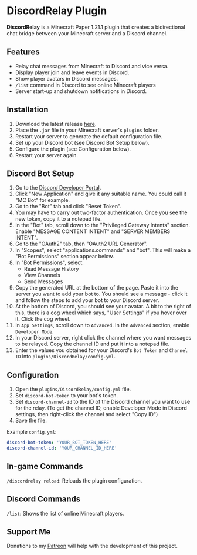 # DiscordRelay Plugin

**DiscordRelay** is a Minecraft Paper 1.21.1 plugin that creates a bidirectional chat bridge between your Minecraft server and a Discord channel.

## Features
- Relay chat messages from Minecraft to Discord and vice versa.
- Display player join and leave events in Discord.
- Show player avatars in Discord messages.
- `/list` command in Discord to see online Minecraft players
- Server start-up and shutdown notifications in Discord.

## Installation
1. Download the latest release [here](https://github.com/Jelly-Pudding/minecraft-discord-relay/releases/latest).
2. Place the `.jar` file in your Minecraft server's `plugins` folder.
3. Restart your server to generate the default configuration file.
4. Set up your Discord bot (see Discord Bot Setup below).
5. Configure the plugin (see Configuration below).
6. Restart your server again.

## Discord Bot Setup
1. Go to the [Discord Developer Portal](https://discord.com/developers/applications).
2. Click "New Application" and give it any suitable name. You could call it "MC Bot" for example.
3. Go to the "Bot" tab and click "Reset Token".
4. You may have to carry out two-factor authentication. Once you see the new token, copy it to a notepad file.
5. In the "Bot" tab, scroll down to the "Privileged Gateway Intents" section. Enable "MESSAGE CONTENT INTENT" and "SERVER MEMBERS INTENT".
6. Go to the "OAuth2" tab, then "OAuth2 URL Generator".
7. In "Scopes", select "applications.commands" and "bot". This will make a "Bot Permissions" section appear below.
8. In "Bot Permissions", select:
   - Read Message History
   - View Channels
   - Send Messages
9. Copy the generated URL at the bottom of the page. Paste it into the server you want to add your bot to. You should see a message - click it and follow the steps to add your bot to your Discord server.
10. At the bottom of Discord, you should see your avatar. A bit to the right of this, there is a cog wheel which says, "User Settings" if you hover over it. Click the cog wheel.
11. In `App Settings`, scroll down to `Advanced`. In the `Advanced` section, enable `Developer Mode`.
12. In your Discord server, right click the channel where you want messages to be relayed. Copy the channel ID and put it into a notepad file.
13. Enter the values you obtained for your Discord's `Bot Token` and `Channel ID` into `plugins/DiscordRelay/config.yml`.

## Configuration
1. Open the `plugins/DiscordRelay/config.yml` file.
2. Set `discord-bot-token` to your bot's token.
3. Set `discord-channel-id` to the ID of the Discord channel you want to use for the relay.
   (To get the channel ID, enable Developer Mode in Discord settings, then right-click the channel and select "Copy ID")
4. Save the file.

Example `config.yml`:
```yaml
discord-bot-token: 'YOUR_BOT_TOKEN_HERE'
discord-channel-id: 'YOUR_CHANNEL_ID_HERE'
```

## In-game Commands
`/discordrelay reload`: Reloads the plugin configuration.

## Discord Commands
`/list`: Shows the list of online Minecraft players.

## Support Me
Donations to my [Patreon](https://www.patreon.com/lolwhatyesme) will help with the development of this project.
